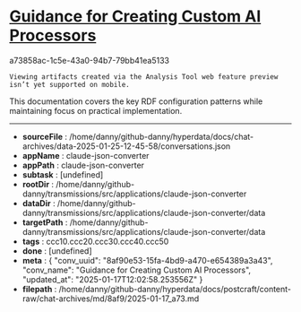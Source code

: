 # [Guidance for Creating Custom AI Processors](https://claude.ai/chat/8af90e53-15fa-4bd9-a470-e654389a3a43)

a73858ac-1c5e-43a0-94b7-79bb41ea5133

 
```
Viewing artifacts created via the Analysis Tool web feature preview isn’t yet supported on mobile.
```



This documentation covers the key RDF configuration patterns while maintaining focus on practical implementation.

---

* **sourceFile** : /home/danny/github-danny/hyperdata/docs/chat-archives/data-2025-01-25-12-45-58/conversations.json
* **appName** : claude-json-converter
* **appPath** : claude-json-converter
* **subtask** : [undefined]
* **rootDir** : /home/danny/github-danny/transmissions/src/applications/claude-json-converter
* **dataDir** : /home/danny/github-danny/transmissions/src/applications/claude-json-converter/data
* **targetPath** : /home/danny/github-danny/transmissions/src/applications/claude-json-converter/data
* **tags** : ccc10.ccc20.ccc30.ccc40.ccc50
* **done** : [undefined]
* **meta** : {
  "conv_uuid": "8af90e53-15fa-4bd9-a470-e654389a3a43",
  "conv_name": "Guidance for Creating Custom AI Processors",
  "updated_at": "2025-01-17T12:02:58.253556Z"
}
* **filepath** : /home/danny/github-danny/hyperdata/docs/postcraft/content-raw/chat-archives/md/8af9/2025-01-17_a73.md